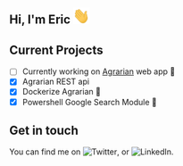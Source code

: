  ## Hi, I'm Eric <img src="https://raw.githubusercontent.com/ertush/ertush/master/wave.gif" width="30px">

## Current Projects
 
 - [ ] Currently working on [Agrarian](https://agrarian-iot.github.io) web app :seedling:
 - [x] Agrarian REST api 
 - [x] Dockerize Agrarian :rocket:
 - [x] Powershell Google Search Module :rocket: 

## Get in touch

You can find me on ![Twitter](https://twitter.com/eromtush), or ![LinkedIn](https://www.linkedin.com/in/eric-mutua-r77/).


